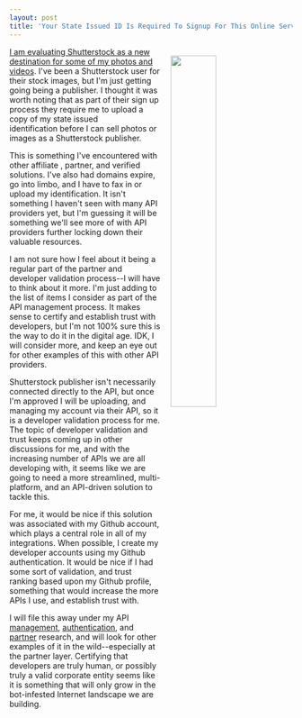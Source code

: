 ```yaml
---
layout: post
title: 'Your State Issued ID Is Required To Signup For This Online Service'
---
```

<p><img style="padding: 15px;" src="http://kinlane-productions.s3.amazonaws.com/api_evangelist_site/blog/shutterstock_upload_license.png" alt="" width="40%" align="right" /></p>
<p><a href="https://apievangelist.com/2017/01/09/evaluating-a-new-channel-for-publishing-my-bits/">I am evaluating Shutterstock as a new destination for some of my photos and videos</a>. I've been a Shutterstock user for their stock images, but I'm just getting going being a publisher. I thought it was worth noting that as part of their sign up process they require me to upload a copy of my state issued identification&nbsp;before I can sell photos or images as a Shutterstock publisher.</p>
<p>This is something I've encountered with other affiliate&nbsp;, partner, and verified solutions. I've also had domains expire, go into limbo, and I have to fax in or upload my identification. It isn't something I haven't seen with many API providers yet, but I'm guessing it will be something we'll see more of with API providers further locking down their valuable resources.&nbsp;</p>
<p>I am not sure how I feel about it being a regular part of the partner and developer validation&nbsp;process--I will have to think about it more. I'm just adding to the list of items I consider as part of the API management process. It makes sense to certify and establish trust with developers, but I'm not 100% sure this is the way to do it in the digital age. IDK, I will consider more, and keep an eye out for other examples of this with other API providers.</p>
<p>Shutterstock publisher isn't necessarily connected directly to the API, but once I'm approved I will be uploading, and managing my account via their API, so it is a developer validation process for me. The topic of developer validation and trust keeps coming up in other discussions for me, and with the increasing number of APIs we are all developing with, it seems like we are going to need a more streamlined, multi-platform, and an API-driven solution to tackle this.&nbsp;</p>
<p>For me, it would be nice if this solution was associated with my Github account, which plays a central&nbsp;role in all of my integrations. When possible, I create my developer accounts using my Github authentication. It would be nice if I had some sort of validation, and trust ranking based upon my Github profile, something that would increase the more APIs I use, and establish trust with.</p>
<p>I will file this away under my API <a href="http://management.apievangelist.com/">management</a>, <a href="http://authentication.apievangelist.com">authentication</a>, and <a href="http://partners.apievangelist.com/">partner</a> research, and will look for other examples of it in the wild--especially at the partner layer. Certifying that developers are truly&nbsp;human, or possibly truly a valid corporate entity seems like it is something that will only grow in the bot-infested&nbsp;Internet landscape we are building.</p>